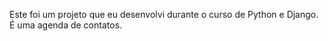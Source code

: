 Este foi um projeto que eu desenvolvi durante o curso de Python e Django. 
É uma agenda de contatos.
